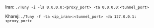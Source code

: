Iran:
`./Tuny -i -la 0.0.0.0:<proxy_port> -ta 0.0.0.0:<tunnel_port>`

Kharej:
`./Tuny -f -ta <ip_iran>:<tunnel_port> -da 127.0.0.1:<proxy_port>`
